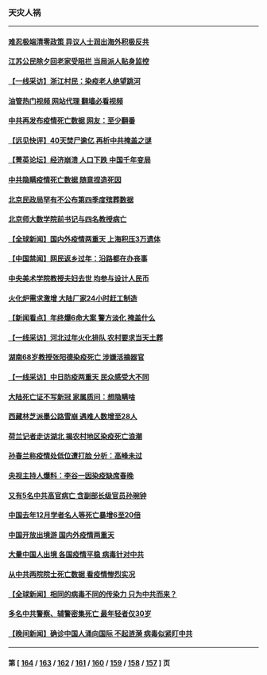 ### 天灾人祸
---
#### [难忍极端清零政策 异议人士润出海外积极反共](../../pages/ncid280/n13913369.md?01230845) 
#### [江苏公民除夕回老家受阻拦 当局派人贴身监控](../../pages/ncid280/n13913038.md?01230845) 
#### [【一线采访】浙江村民：染疫老人绝望跳河](../../pages/ncid280/n13912983.md?01230845) 
#### [油管热门视频 网站代理 翻墙必看视频](http://138.2.39.72:81/youtube.html?epic-marker?01230845)
#### [中共再发布疫情死亡数据 网友：至少翻番](../../pages/ncid280/n13912930.md?01230845) 
#### [【远见快评】40天焚尸逾亿 再析中共掩盖之谜](../../pages/ncid280/n13912612.md?01230845) 
#### [【菁英论坛】经济崩溃 人口下跌 中国千年变局](../../pages/ncid280/n13912589.md?01230845) 
#### [中共隐瞒疫情死亡数据 随意捏造死因](../../pages/ncid280/n13912528.md?01230845) 
#### [北京民政局罕有不公布第四季度殡葬数据](../../pages/ncid280/n13912489.md?01230845) 
#### [北京师大数学院前书记与四名教授病亡](../../pages/ncid280/n13912466.md?01230845) 
#### [【全球新闻】国内外疫情两重天 上海积压3万遗体](../../pages/ncid280/n13912464.md?01230845) 
#### [【中国禁闻】网民返乡过年：沿路都在办丧事](../../pages/ncid280/n13912043.md?01230845) 
#### [中央美术学院教授夫妇去世 均参与设计人民币](../../pages/ncid280/n13912150.md?01230845) 
#### [火化炉需求激增 大陆厂家24小时赶工制造](../../pages/ncid280/n13912205.md?01230845) 
#### [【新闻看点】年终爆6命大案 警方淡化 掩盖什么](../../pages/ncid280/n13912076.md?01230845) 
#### [【一线采访】河北过年火化排队 农村要求当天土葬](../../pages/ncid280/n13912148.md?01230845) 
#### [湖南68岁教授张阳德染疫死亡 涉嫌活摘器官](../../pages/ncid280/n13912137.md?01230845) 
#### [【一线采访】中日防疫两重天 民众感受大不同](../../pages/ncid280/n13911780.md?01230845) 
#### [大陆死亡证不写新冠 家属质问：想隐瞒啥](../../pages/ncid280/n13912058.md?01230845) 
#### [西藏林芝派墨公路雪崩 遇难人数增至28人](../../pages/ncid280/n13912085.md?01230845) 
#### [荷兰记者走访湖北 揭农村地区染疫死亡浪潮](../../pages/ncid280/n13912022.md?01230845) 
#### [孙春兰称疫情处低位遭打脸 分析：高峰未过](../../pages/ncid280/n13912007.md?01230845) 
#### [央视主持人爆料：李谷一因染疫缺席春晚](../../pages/ncid280/n13912020.md?01230845) 
#### [又有5名中共高官病亡 含副部长级官员孙琬钟](../../pages/ncid280/n13912017.md?01230845) 
#### [中国去年12月学者名人等死亡暴增6至20倍](../../pages/ncid280/n13912008.md?01230845) 
#### [中国开放出境游 国内外疫情两重天](../../pages/ncid280/n13911363.md?01230845) 
#### [大量中国人出境 各国疫情平稳 病毒针对中共](../../pages/ncid280/n13911820.md?01230845) 
#### [从中共两院院士死亡数据 看疫情惨烈实况](../../pages/ncid280/n13910619.md?01230845) 
#### [【全球新闻】相同的病毒不同的传染力 只为中共而来？](../../pages/ncid280/n13911810.md?01230845) 
#### [多名中共警察、辅警密集死亡 最年轻者仅30岁](../../pages/ncid280/n13911376.md?01230845) 
#### [【晚间新闻】确诊中国人涌向国际 不起涟漪 病毒似紧盯中共](../../pages/ncid280/n13911808.md?01230845) 

---
#### 第 [ [164](./164.md?01230845) / [163](./163.md?01230845) / [162](./162.md?01230845) / [161](./161.md?01230845) / [160](./160.md?01230845) / [159](./159.md?01230845) / [158](./158.md?01230845) / [157](./157.md?01230845) ] 页
